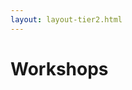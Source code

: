 ```yaml
---
layout: layout-tier2.html
---
```

<div class="container section workshops">
   <div class="col-lg-10 col-lg-offset-1">
   <h1 class="text-center">Workshops</h1>
    </div>
      <script type="text/javascript" src="https://sessionize.com/api/v2/q3d6hwxt/view/Sessions"></script>
   </div>
</div>
